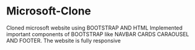 # Microsoft-Clone
Cloned microsoft website using BOOTSTRAP AND HTML
Implemented important components of BOOTSTRAP like
NAVBAR CARDS CARAOUSEL AND FOOTER.
The website is fully responsive
